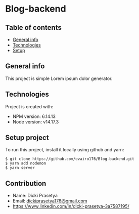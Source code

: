 # Blog-backend 



## Table of contents

- [General info](#general-info)
- [Technologies](#technologies)
- [Setup](#setup)

## General info

This project is simple Lorem ipsum dolor generator.

## Technologies

Project is created with:

- NPM version: 6.14.13
- Node version: v14.17.3

## Setup project


To run this project, install it locally using github and yarn:

```
$ git clone https://github.com/evairo176/Blog-backend.git
$ yarn add nodemon
$ yarn server

```

## Contribution 

- Name: Dicki Prasetya
- Email: dickiprasetya176@gmail.com
- https://www.linkedin.com/in/dicki-prasetya-3a7587195/


